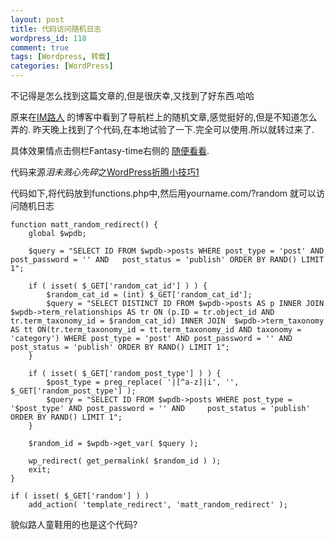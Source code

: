 ```yaml
--- 
layout: post
title: 代码访问随机日志
wordpress_id: 118
comment: true
tags: [Wordpress, 转载]
categories: [WordPress]
---
```

不记得是怎么找到这篇文章的,但是很庆幸,又找到了好东西.哈哈

原来在[IM路人](http://imluren.com) 的博客中看到了导航栏上的随机文章,感觉挺好的,但是不知道怎么弄的.
昨天晚上找到了个代码,在本地试验了一下.完全可以使用.所以就转过来了.

具体效果情点击侧栏Fantasy-time右侧的 [随便看看](http://isayme.com/?random).

代码来源*泪未溅心先碎*之[WordPress折腾小技巧1](http://willin.me/develop/wordpress/wordpress-tips1/)

代码如下,将代码放到functions.php中,然后用yourname.com/?random 就可以访问随机日志

	function matt_random_redirect() {
		global $wpdb;
	 
		$query = "SELECT ID FROM $wpdb->posts WHERE post_type = 'post' AND post_password = '' AND 	post_status = 'publish' ORDER BY RAND() LIMIT 1";
	 
		if ( isset( $_GET['random_cat_id'] ) ) {
			$random_cat_id = (int) $_GET['random_cat_id'];
			$query = "SELECT DISTINCT ID FROM $wpdb->posts AS p INNER JOIN $wpdb->term_relationships AS tr ON (p.ID = tr.object_id AND tr.term_taxonomy_id = $random_cat_id) INNER JOIN  $wpdb->term_taxonomy AS tt ON(tr.term_taxonomy_id = tt.term_taxonomy_id AND taxonomy = 'category') WHERE post_type = 'post' AND post_password = '' AND 	post_status = 'publish' ORDER BY RAND() LIMIT 1";
		}
	 
		if ( isset( $_GET['random_post_type'] ) ) {
			$post_type = preg_replace( '|[^a-z]|i', '', $_GET['random_post_type'] );
			$query = "SELECT ID FROM $wpdb->posts WHERE post_type = '$post_type' AND post_password = '' AND 	post_status = 'publish' ORDER BY RAND() LIMIT 1";
		}
	 
		$random_id = $wpdb->get_var( $query );
	 
		wp_redirect( get_permalink( $random_id ) );
		exit;
	}
	 
	if ( isset( $_GET['random'] ) )
		add_action( 'template_redirect', 'matt_random_redirect' );

貌似路人童鞋用的也是这个代码?

